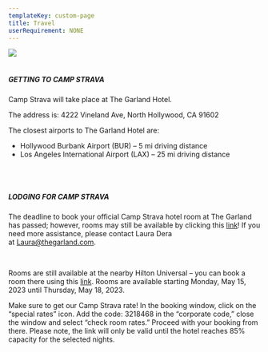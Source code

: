 ```yaml
---
templateKey: custom-page
title: Travel
userRequirement: NONE
---
```

![](/img/cs23-fnv-navpage-header-v3.png)

##### <br>GETTING TO CAMP STRAVA 

Camp Strava will take place at The Garland Hotel. 

The address is: 4222 Vineland Ave, North Hollywood, CA 91602

The closest airports to The Garland Hotel are: 

* Hollywood Burbank Airport (BUR) – 5 mi driving distance
* Los Angeles International Airport (LAX) – 25 mi driving distance

<BR>

##### <br>LODGING FOR CAMP STRAVA

The deadline to book your official Camp Strava hotel room at The Garland has passed; however, rooms may still be available by clicking this [link](https://res.windsurfercrs.com/ibe/index.aspx?hotelID=13971&_ga=2.158556408.356725430.1682963099-540992833.1682962972&_gl=1*n9mmbt*_ga*NTQwOTkyODMzLjE2ODI5NjI5NzI.*_ga_JS9W89ZJYG*MTY4Mjk2Mjk3Mi4xLjEuMTY4Mjk2MzE4My42MC4wLjA.*_fplc*eUo5SklMMDE1MXA3NiUyRjZ2N3NKZk5LSWlzV2hyOHdvaVolMkJlMTNaJTJGcVNaUmRxVSUyRnczQmFRJTJCZmxYbFJlTk5NcnIxRXpMNGtaUXZJQ3B2alQlMkJRWndpRGZiT2tHMW1NbWJhN3dxQXRvSkR5VzFJTENZUGdzb0lQbGhBaEN5dmxRJTNEJTNE)! If you need more assistance, please contact Laura Dera at [Laura@thegarland.com](mailto:Laura@thegarland.com).

<br>

Rooms are still available at the nearby Hilton Universal – you can book a room there using this [link](http://www.hiltonuniversal.com/). Rooms are available starting Monday, May 15, 2023 until Thursday, May 18, 2023. 

Make sure to get our Camp Strava rate! In the booking window, click on the “special rates” icon. Add the code: 3218468 in the “corporate code,” close the window and select “check room rates.” Proceed with your booking from there. Please note, the link will only be valid until the hotel reaches 85% capacity for the selected nights.